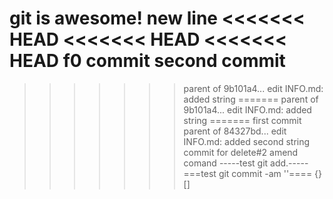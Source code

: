 git is awesome!
new line
<<<<<<< HEAD
<<<<<<< HEAD
<<<<<<< HEAD
f0 commit
second commit
=======
>>>>>>> parent of 9b101a4... edit INFO.md: added string
=======
>>>>>>> parent of 9b101a4... edit INFO.md: added string
=======
first commit
>>>>>>> parent of 84327bd... edit INFO.md: added second string
commit for delete#2
amend comand
-----test git add.-----
===test git commit -am ''====
{}[]
